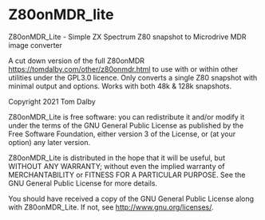 # Z80onMDR_lite

Z80onMDR_Lite - Simple ZX Spectrum Z80 snapshot to Microdrive MDR image converter

A cut down version of the full Z80onMDR https://tomdalby.com/other/z80onmdr.html 
to use with or within other utilities under the GPL3.0 licence. Only converts
a single Z80 snapshot with minimal output and options. Works with both 48k &
128k snapshots.

Copyright 2021 Tom Dalby
 
Z80onMDR_Lite is free software: you can redistribute it and/or modify
it under the terms of the GNU General Public License as published by
the Free Software Foundation, either version 3 of the License, or
(at your option) any later version.
 
Z80onMDR_Lite is distributed in the hope that it will be useful,
but WITHOUT ANY WARRANTY; without even the implied warranty of
MERCHANTABILITY or FITNESS FOR A PARTICULAR PURPOSE. See the
GNU General Public License for more details.
 
You should have received a copy of the GNU General Public License
along with Z80onMDR_Lite. If not, see <http://www.gnu.org/licenses/>.
